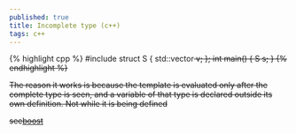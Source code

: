 ```yaml
---
published: true
title: Incomplete type (c++)
tags: c++
---
```

{% highlight cpp %}
#include <vector>
struct S {
    std::vector<S> v;
};
int main() { S s; }
{% endhighlight %}

The reason it works is because the template is evaluated only after the complete type is seen, and a variable of that type is declared outside its own definition. Not while it is being defined

see[boost](https://www.boost.org/doc/libs/1_54_0/doc/html/container/containers_of_incomplete_types.html)

